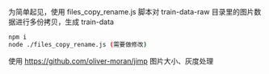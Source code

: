 

为简单起见，使用 files_copy_rename.js 脚本对 train-data-raw 目录里的图片数据进行多份拷贝，生成 train-data

```sh
npm i
node ./files_copy_rename.js (需要做修改)
```

使用 https://github.com/oliver-moran/jimp 图片大小、灰度处理
